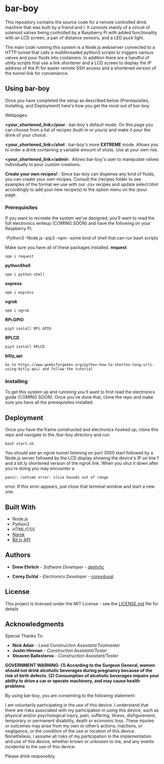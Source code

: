 # bar-boy

This repository contains the source code for a remote controlled drink machine that was built by a friend and I. It consists mainly of a circuit of solenoid valves being controlled by a Raspberry Pi with added functionality with an LCD screen, a pair of distance sensors, and a LED puck light. 

The main code running this system is a Node.js webserver connected to a HTTP tunnel that calls a multithreaded python3 scripts to triggers various valves and pour fluids into containers. In addition there are a handful of utility scripts that use a link shortener and a LCD screen to display the IP address of the Pi for easier remote SSH access and a shortened version of the tunnel link for convenience.

## Using bar-boy

Once you have completed the setup as described below (Prerequisites, Installing, and Deployment) here's how you get the most out of bar-boy.

Webpages:

**<your_shortened_link>/pour** : bar-boy's default mode. On this page you can choose from a list of recipes (built-in or yours) and make it pour the drink of your choice.

**<your_shortened_link>/shot** : bar-boy's more **EXTREME** mode. Allows you to order a drink containing a variable amount of shots. Use at your own risk.

**<your_shortened_link>/admin** : Allows bar-boy's user to manipulate valves individually to pour custom creations.

**Create your own recipes!** : Since bar-boy can dispense any kind of fluids, you can create your own recipes. Consult the /recipes folder to see examples of the format we use with our .csv recipes and update select.html accordingly to add your new recipe(s) to the option menu on the /pour page.


### Prerequisites

If you want to recreate the system we've designed, you'll want to read the full electronics writeup (COMING SOON) and have the following on your Raspberry Pi:

-Python3
-Node.js
-pip3
-npm
-some kind of shell that can run bash scripts

Make sure you have all of these packages installed.
**request**
```
npm i request
```
**pythonShell**
```
npm i python-shell
```
**express**
```
npm i express
```
**ngrok**
```
npm i ngrok
```
**RPi.GPIO**
```
pip3 install RPi.GPIO
```
**RPLCD**
```
pip3 install RPLCD
```
**bitly_api**
```
Go to https://www.geeksforgeeks.org/python-how-to-shorten-long-urls-using-bitly-api/ and follow the tutorial
```

### Installing

To get this system up and runnning you'll want to first read the electronics guide (COMING SOON). Once you've done that, clone the repo and make sure you have all the prerequisites installed.


## Deployment

Once you have the frame constructed and electronics hooked up, clone this repo and navigate to the /bar-boy directory and run:
```
bash start.sh
```
You should see an ngrok tunnel listening on port 3000 start followed by a Node.js server followed by the LCD display showing the device's IP on line 1 and a bit.ly shortened version of the ngrok link. When you shut it down after you're doing you may encounter a 
```
panic: runtime error: slice bounds out of range
```
error. If this error appears, just close that terminal window and start a new one.

## Built With

* Node.js
* Python3
* HTML/CSS
* [Ngrok](ngrok.com)
* [Bit.ly API](dev.bitly.com)

## Authors

* **Drew Ehrlich** - *Software Developer* - [deehrlic](https://github.com/deehrlic)

* **Corey DuVal** - *Electronics Developer* - [coreyduval](https://github.com/coreyduval)

## License

This project is licensed under the MIT License - see the [LICENSE.md](LICENSE.md) file for details

## Acknowledgments

Special Thanks To:

* **Nick Adair** - *Lead Construction Assistant/Toolmaster*
* **Justin Hinman** - *Construction Assistant/Tester*
* **Steaven Ballesteros** - *Construction Assistant/Tester*





**GOVERNMENT WARNING: (1) According to the Surgeon General, women should not drink alcoholic beverages during pregnancy because of the risk of birth defects. (2) Consumption of alcoholic beverages impairs your ability to drive a car or operate machinery, and may cause health problems**

By using bar-boy, you are consenting to the following statement:

I am voluntarily participating in the use of this device. I understand that there are risks associated with my participation in using this device, such as physical and/or psychological injury, pain, suffering, illness, disfigurement, temporary or permanent disability, death or economic loss. These injuries or outcomes may arise from my own or other’s actions, inactions, or negligence, or the condition of the use or location of this device. Nonetheless, I assume all risks of my participation in the implementation and use of this device, whether known or unknown to me, and any events incidental to the use of this device.

Please drink responsibly.


